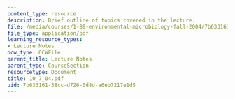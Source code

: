 ```yaml
---
content_type: resource
description: Brief outline of topics covered in the lecture.
file: /media/courses/1-89-environmental-microbiology-fall-2004/7b63316138ccd7260d8da6eb7217e1d5_10_7_04.pdf
file_type: application/pdf
learning_resource_types:
- Lecture Notes
ocw_type: OCWFile
parent_title: Lecture Notes
parent_type: CourseSection
resourcetype: Document
title: 10_7_04.pdf
uid: 7b633161-38cc-d726-0d8d-a6eb7217e1d5
---
```

